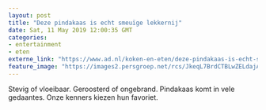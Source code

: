 ```yaml
---
layout: post
title: "Deze pindakaas is echt smeuïge lekkernij"
date: Sat, 11 May 2019 12:00:35 GMT
categories: 
- entertainment 
- eten 
externe_link: "https://www.ad.nl/koken-en-eten/deze-pindakaas-is-echt-smeuige-lekkernij~aa169375/"
feature_image: "https://images2.persgroep.net/rcs/JkeqL7BrdCTBLwZELdajAeg7kDo/diocontent/147700521/_fitwidth/400/?appId=21791a8992982cd8da851550a453bd7f&quality=0.7"
---
```


Stevig of vloeibaar. Geroosterd of ongebrand. Pindakaas komt in vele gedaantes. Onze kenners kiezen hun favoriet.
